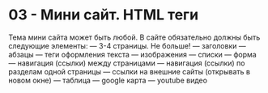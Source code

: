 # 03 - Мини сайт. HTML теги
Тема мини сайта может быть любой.
В сайте обязательно должны быть следующие элементы:
— 3-4 страницы. Не больше!
— заголовки
— абзацы
— теги оформления текста
— изображения
— списки
— форма
— навигация (ссылки) между страницами
— навигация (ссылки) по разделам одной страницы
— ссылки на внешние сайты (открывать в новом окне)
— таблица
— google карта 
— youtube видео

